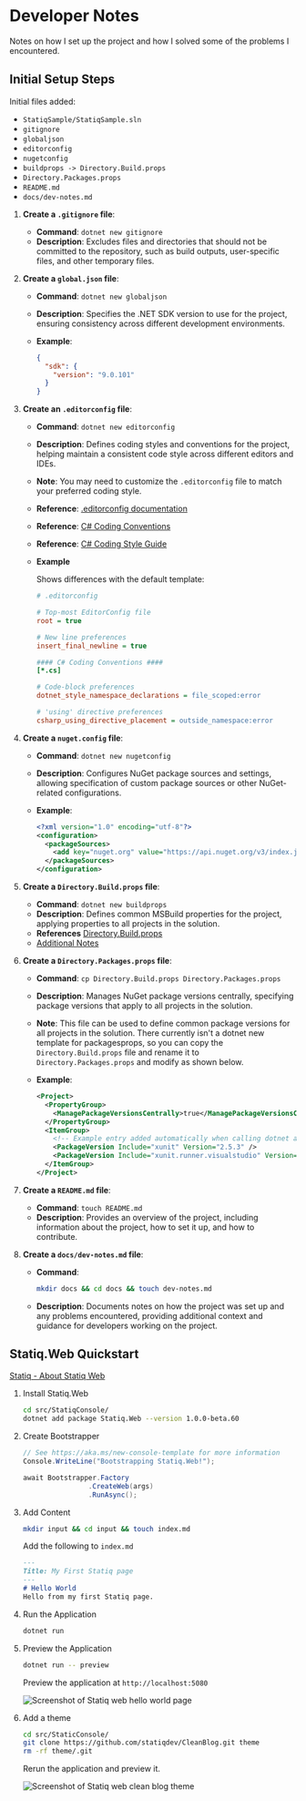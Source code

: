 # Developer Notes

Notes on how I set up the project and how I solved some of the problems I encountered.

## Initial Setup Steps

Initial files added:

- `StatiqSample/StatiqSample.sln`
- `gitignore`
- `globaljson`
- `editorconfig`
- `nugetconfig`
- `buildprops -> Directory.Build.props`
- `Directory.Packages.props`
- `README.md`
- `docs/dev-notes.md`

1. **Create a `.gitignore` file**:
   - **Command**: `dotnet new gitignore`
   - **Description**: Excludes files and directories that should not be committed to the repository, such as build outputs, user-specific files, and other temporary files.

2. **Create a `global.json` file**:
   - **Command**: `dotnet new globaljson`
   - **Description**: Specifies the .NET SDK version to use for the project, ensuring consistency across different development environments.

   - **Example**:

     ```json
     {
       "sdk": {
         "version": "9.0.101"
       }
     }
     ```

3. **Create an `.editorconfig` file**:
   - **Command**: `dotnet new editorconfig`
   - **Description**: Defines coding styles and conventions for the project, helping maintain a consistent code style across different editors and IDEs.
   - **Note**: You may need to customize the `.editorconfig` file to match your preferred coding style.
   - **Reference**: [.editorconfig documentation](https://editorconfig.org/)
   - **Reference**: [C# Coding Conventions](https://docs.microsoft.com/en-us/dotnet/csharp/programming-guide/inside-a-program/coding-conventions)
   - **Reference**: [C# Coding Style Guide](https://docs.microsoft.com/en-us/dotnet/csharp/programming-guide/inside-a-program/coding-style-conventions)
   - **Example**

     Shows differences with the default template:

     ```ini
     # .editorconfig

     # Top-most EditorConfig file
     root = true

     # New line preferences
     insert_final_newline = true
     
     #### C# Coding Conventions ####
     [*.cs]

     # Code-block preferences
     dotnet_style_namespace_declarations = file_scoped:error

     # 'using' directive preferences
     csharp_using_directive_placement = outside_namespace:error
     ```

4. **Create a `nuget.config` file**:
   - **Command**: `dotnet new nugetconfig`
   - **Description**: Configures NuGet package sources and settings, allowing specification of custom package sources or other NuGet-related configurations.
   - **Example**:

     ```xml
     <?xml version="1.0" encoding="utf-8"?>
     <configuration>
       <packageSources>
         <add key="nuget.org" value="https://api.nuget.org/v3/index.json" />
       </packageSources>
     </configuration>
     ```

5. **Create a `Directory.Build.props` file**:
   - **Command**: `dotnet new buildprops`
   - **Description**: Defines common MSBuild properties for the project, applying properties to all projects in the solution.
   - **References** [Directory.Build.props](https://docs.microsoft.com/en-us/visualstudio/msbuild/customize-your-build?view=vs-2022#directorybuildprops-and-directorybuildtargets)
   - [Additional Notes](build-props.md)

6. **Create a `Directory.Packages.props` file**:
   - **Command**: `cp Directory.Build.props Directory.Packages.props`
   - **Description**: Manages NuGet package versions centrally, specifying package versions that apply to all projects in the solution.
   - **Note**: This file can be used to define common package versions for all projects in the solution. There currently isn't a dotnet new template for packagesprops, so you can copy the `Directory.Build.props` file and rename it to `Directory.Packages.props` and modify as shown below.
   - **Example**:

     ```xml
     <Project>
       <PropertyGroup>
         <ManagePackageVersionsCentrally>true</ManagePackageVersionsCentrally>
       </PropertyGroup>
       <ItemGroup>
         <!-- Example entry added automatically when calling dotnet add package <package-name> for projects added to the solution -->
         <PackageVersion Include="xunit" Version="2.5.3" />
         <PackageVersion Include="xunit.runner.visualstudio" Version="2.5.3" />
       </ItemGroup>
     </Project>
     ```

7. **Create a `README.md` file**:
   - **Command**: `touch README.md`
   - **Description**: Provides an overview of the project, including information about the project, how to set it up, and how to contribute.

8. **Create a `docs/dev-notes.md` file**:
   - **Command**:

     ```sh
     mkdir docs && cd docs && touch dev-notes.md
     ```

   - **Description**: Documents notes on how the project was set up and any problems encountered, providing additional context and guidance for developers working on the project.

## Statiq.Web Quickstart

[Statiq - About Statiq Web](https://www.statiq.dev/web)

1. Install Statiq.Web

   ```sh
   cd src/StatiqConsole/
   dotnet add package Statiq.Web --version 1.0.0-beta.60
   ```

2. Create Bootstrapper

    ```csharp
    // See https://aka.ms/new-console-template for more information
    Console.WriteLine("Bootstrapping Statiq.Web!");

    await Bootstrapper.Factory
                    .CreateWeb(args)
                    .RunAsync();
    ```

3. Add Content

   ```sh
   mkdir input && cd input && touch index.md
   ```

   Add the following to `index.md`

   ```md
   ---
   Title: My First Statiq page
   ---
   # Hello World
   Hello from my first Statiq page.   
   ```

4. Run the Application

   ```sh
   dotnet run
   ```

5. Preview the Application

   ```sh
   dotnet run -- preview
   ```

   Preview the application at `http://localhost:5080`

   ![Screenshot of Statiq web hello world page](img/statiqweb-hello-world.png "Statiq Web Hello World")

6. Add a theme

   ```sh
   cd src/StaticConsole/
   git clone https://github.com/statiqdev/CleanBlog.git theme
   rm -rf theme/.git
   ```

   Rerun the application and preview it.

   ![Screenshot of Statiq web clean blog theme](img/statiqweb-clean-blog.png "Statiq Web Clean Blog")
